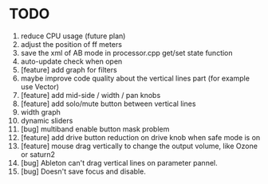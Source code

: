 # TODO

1. reduce CPU usage (future plan)
2. adjust the position of ff meters
3. save the xml of AB mode in processor.cpp get/set state function
4. auto-update check when open
5. [feature] add graph for filters
6. maybe improve code quality about the vertical lines part (for example use Vector)
7. [feature] add mid-side / width / pan knobs
8. [feature] add solo/mute button between vertical lines
9. width graph
10. dynamic sliders
11. [bug] multiband enable button mask problem
12. [feature] add drive button reduction on drive knob when safe mode is on
13. [feature] mouse drag vertically to change the output volume, like Ozone or saturn2
14. [bug] Ableton can't drag vertical lines on parameter pannel.
15. [bug] Doesn't save focus and disable.
